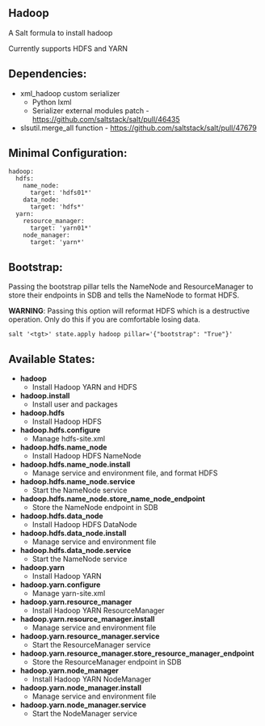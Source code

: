 Hadoop
----
A Salt formula to install hadoop

Currently supports HDFS and YARN

Dependencies:
----

- xml_hadoop custom serializer
  - Python lxml
  - Serializer external modules patch - https://github.com/saltstack/salt/pull/46435
- slsutil.merge_all function - https://github.com/saltstack/salt/pull/47679

Minimal Configuration:
----

```
hadoop:
  hdfs:
    name_node:
      target: 'hdfs01*'
    data_node:
      target: 'hdfs*'
  yarn:
    resource_manager:
      target: 'yarn01*'
    node_manager:
      target: 'yarn*'
```

Bootstrap:
----

Passing the bootstrap pillar tells the NameNode and ResourceManager to store
their endpoints in SDB and tells the NameNode to format HDFS.

**WARNING**: Passing this option will reformat HDFS which is a destructive
operation. Only do this if you are comfortable losing data.

```
salt '<tgt>' state.apply hadoop pillar='{"bootstrap": "True"}'
```

Available States:
----

- **hadoop**
  - Install Hadoop YARN and HDFS
- **hadoop.install**
  - Install user and  packages
- **hadoop.hdfs**
  - Install Hadoop HDFS
- **hadoop.hdfs.configure**
  - Manage hdfs-site.xml
- **hadoop.hdfs.name\_node**
  - Install Hadoop HDFS NameNode
- **hadoop.hdfs.name\_node.install**
  - Manage service and environment file, and format HDFS
- **hadoop.hdfs.name\_node.service**
  - Start the NameNode service
- **hadoop.hdfs.name\_node.store\_name\_node\_endpoint**
  - Store the NameNode endpoint in SDB
- **hadoop.hdfs.data\_node**
  - Install Hadoop HDFS DataNode
- **hadoop.hdfs.data\_node.install**
  - Manage service and environment file
- **hadoop.hdfs.data\_node.service**
  - Start the NameNode service
- **hadoop.yarn**
  - Install Hadoop YARN
- **hadoop.yarn.configure**
  - Manage yarn-site.xml
- **hadoop.yarn.resource\_manager**
  - Install Hadoop YARN ResourceManager
- **hadoop.yarn.resource\_manager.install**
  - Manage service and environment file
- **hadoop.yarn.resource\_manager.service**
  - Start the ResourceManager service
- **hadoop.yarn.resource\_manager.store\_resource\_manager\_endpoint**
  - Store the ResourceManager endpoint in SDB
- **hadoop.yarn.node\_manager**
  - Install Hadoop YARN NodeManager
- **hadoop.yarn.node\_manager.install**
  - Manage service and environment file
- **hadoop.yarn.node\_manager.service**
  - Start the NodeManager service
